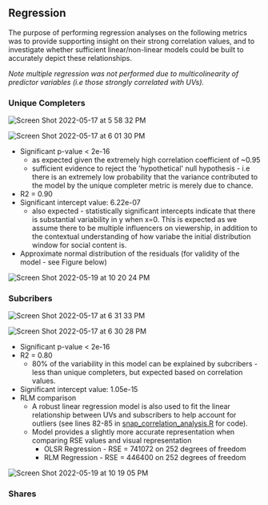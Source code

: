 ## Regression 
The purpose of performing regression analyses on the following metrics was to provide supporting insight on their strong correlation values, and to investigate whether sufficient linear/non-linear models could be built to accurately depict these relationships. 

*Note multiple regression was not performed due to multicolinearity of predictor variables (i.e those strongly correlated with UVs).*

### Unique Completers 
![Screen Shot 2022-05-17 at 5 58 32 PM](https://user-images.githubusercontent.com/79600550/168916960-c8950414-8164-4b14-96df-64b21a7e5aa5.png)

![Screen Shot 2022-05-17 at 6 01 30 PM](https://user-images.githubusercontent.com/79600550/168917346-01f43a19-8b02-420d-9ea1-fc242b63b496.png)
- Significant p-value < 2e-16
    - as expected given the extremely high correlation coefficient of ~0.95
    - sufficient evidence to reject the 'hypothetical' null hypothesis - i.e there is an extremely low probability that the variance contributed to the model by the unique completer metric is merely due to chance. 
- R2 = 0.90
- Significant intercept value: 6.22e-07
    - also expected - statistically significant intercepts indicate that there is substantial variability in y when x=0. This is expected as we assume there to be multiple influencers on viewership, in addition to the contextual understanding of how variabe the initial distribution window for social content is.
- Approximate normal distribution of the residuals (for validity of the model - see Figure below)

![Screen Shot 2022-05-19 at 10 20 24 PM](https://user-images.githubusercontent.com/79600550/169435780-55340dab-2974-4c67-b366-fd0fabad4d1f.png)

### Subcribers 
![Screen Shot 2022-05-17 at 6 31 33 PM](https://user-images.githubusercontent.com/79600550/168923062-03ea6dc0-0910-4bb8-93b6-d30e83f8fdff.png)

![Screen Shot 2022-05-17 at 6 30 28 PM](https://user-images.githubusercontent.com/79600550/168923085-19f2e477-da87-48db-8841-882b374c280b.png)
- Significant p-value < 2e-16
- R2 = 0.80
    -  80% of the variability in this model can be explained by subcribers - less than unique completers, but expected based on correlation values.
- Significant intercept value: 1.05e-15
- RLM comparison 
    - A robust linear regression model is also used to fit the linear relationship between UVs and subscribers to help account for outliers (see lines 82-85 in [snap_correlation_analysis.R](https://github.com/a-memme/snapchat_correlation_analysis/blob/main/snap_correlation_analysis.R) for code).
    - Model provides a slightly more accurate representation when comparing RSE values and visual representation 
      -  OLSR Regression - RSE = 741072 on 252 degrees of freedom
      -  RLM Regression - RSE = 446400 on 252 degrees of freedom


![Screen Shot 2022-05-19 at 10 19 05 PM](https://user-images.githubusercontent.com/79600550/169435666-0ffb3a8b-956e-4ddf-957d-a41bc27f7423.png)


### Shares 
